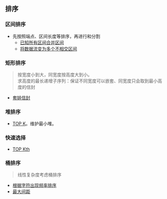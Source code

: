 ## 排序 ##
### 区间排序 ###
- 先按照端点、区间长度等排序，再进行和分割
  - [已知所有区间合并区间](../src/sort/MergeIntervals.java)
  - [将数据流变为多个不相交区间](../src/sort/DataStreamasDisjointIntervals.java)

### 矩形排序 ###
> 按宽度小到大，同宽度按高度大到小。<br>
> 求高度的最长递增子序列：保证不同宽度可以嵌套、同宽度只会取到最小高度的信封
- [套娃信封](../src/sort/RussianDollEnvelopes.java)

### 堆排序 ###
- [TOP K](../src/heap/TopKFrequentElements.java)。维护最小堆。

### 快速选择 ###
- [TOP Kth](../src/sort/KthLargestElementinanArray.java)

### 桶排序 ###
> 线性复杂度考虑桶排序
- [根据字符出现频率排序](../src/sort/SortCharactersByFrequency.java)
- [最大间距](../src/sort/MaximumGap.java)

